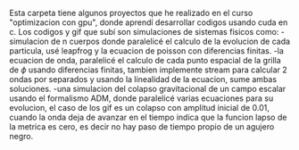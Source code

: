 Esta carpeta tiene algunos proyectos que he realizado en el curso "optimizacion con gpu", donde aprendí desarrollar codigos usando cuda en c.
Los codigos y gif que subí son simulaciones de sistemas fisicos como:
-simulacion de n cuerpos donde paralelicé el calculo de la evolucion de cada particula, usé leapfrog y la ecuacion de poisson con diferencias finitas.
-la ecuacion de onda, paralelicé el calculo de cada punto espacial de la grilla de $\phi$ usando diferencias finitas, tambien implemente stream para
  calcular 2 ondas por separados y usando la linealidad de la ecuacion, sume ambas soluciones.
-una simulacion del colapso gravitacional de un campo escalar usando el formalismo ADM, donde paralelicé varias ecuaciones para su evolucion, el caso de los gif es un colapso
  con amplitud inicial de 0.01, cuando la onda deja de avanzar en el tiempo indica que la funcion lapso de la metrica es cero, es decir no hay paso de tiempo
  propio de un agujero negro.
